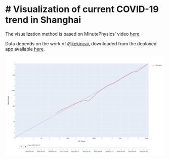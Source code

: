 # # Visualization of current COVID-19 trend in Shanghai

The visualization method is based on MinutePhysics' video [here](https://www.youtube.com/watch?v=54XLXg4fYsc).

Data depends on the work of [@kekincai](https://github.com/kekincai), downloaded from the deployed app available [here](https://kapaul.shinyapps.io/shanghai_covid19/).

![screenshot](./screenshot.png)